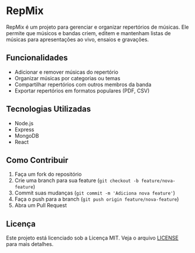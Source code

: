 # RepMix

RepMix é um projeto para gerenciar e organizar repertórios de músicas. Ele permite que músicos e bandas criem, editem e mantenham listas de músicas para apresentações ao vivo, ensaios e gravações.

## Funcionalidades

- Adicionar e remover músicas do repertório
- Organizar músicas por categorias ou temas
- Compartilhar repertórios com outros membros da banda
- Exportar repertórios em formatos populares (PDF, CSV)

## Tecnologias Utilizadas

- Node.js
- Express
- MongoDB
- React

## Como Contribuir

1. Faça um fork do repositório
2. Crie uma branch para sua feature (`git checkout -b feature/nova-feature`)
3. Commit suas mudanças (`git commit -m 'Adiciona nova feature'`)
4. Faça o push para a branch (`git push origin feature/nova-feature`)
5. Abra um Pull Request

## Licença

Este projeto está licenciado sob a Licença MIT. Veja o arquivo [LICENSE](LICENSE) para mais detalhes.
